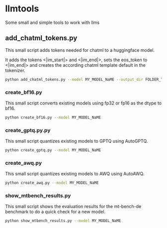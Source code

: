 # llmtools
Some small and simple tools to work with llms

## add_chatml_tokens.py
This small script adds tokens needed for chatml to a huggingface model. 

It adds the tokens <|im_start|> and <|im_end|>, sets the eos_token to <|im_end|> and creates the according chatml template default in the tokenizer.

```bash
python add_chatml_tokens.py --model MY_MODEL_NaME --output_dir FOLDER_TO_STORE_MODIFIED_MODEL
```
### create_bf16.py
This small script converts existing models using fp32 or fp16 as the dtype to bf16.

```bash
python create_bf16.py --model MY_MODEL_NaME
```
### create_gptq.py.py
This small script quantizes existing models to GPTQ using AutoGPTQ.

```bash
python create_gptq.py --model MY_MODEL_NaME
```

### create_awq.py
This small script quantizes existing models to AWQ using AutoAWQ.

```bash
python create_awq.py --model MY_MODEL_NaME
```

### show_mtbench_results.py
This small script shows the evaluation results for the mt-bench-de benchmark to do a quick check for a new model.

```bash
python show_mtbench_results.py --model MY_MODEL_NaME
```




